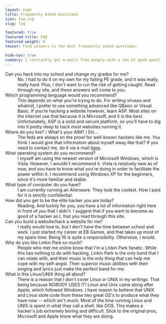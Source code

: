 ```yaml
---
layout: page
title: Frequently Asked Questions
icon: faq.svg
slug: faq

featured: true
featured-title: FAQ
featured-weight: 6
teaser: Find answers to the most frequently asked questions.

hide-nav: true
summary: I constantly get e-mails from people with a ton of good questions. This page contains the questions I get asked the most. If you have a question, look here first, because if you e-mail me a question that is already answered here, <strong>you will be hacked!</strong>
---
```

<dl>
  <dt>Can you hack into my school and change my grades for me?</dt>
  <dd>No. I had to do it on my own for my failing PE grade, and it was really, really hard. Plus, I don't want to run the risk of getting caught. Read through my site, and these answers will come to you.</dd>

  <dt>Which programming language would you recommend?</dt>
  <dd>This depends on what you're trying to do. For writing viruses and whatnot, I prefer to use something advanced like QBasic or Visual Basic. If you're hacking a website however, learn ASP. Most sites on the internet use that because it is Microsoft, and it is the best. Unfortunately, ASP is a solid and secure platform, so you'll have to dig into it pretty deep to hack most websites running it.</dd>

  <dt>Where do you live? / What's your AIM? / Etc...</dt>
  <dd>The feds are always on the prowl for well-known hackers like me. You think I would give that information about myself away like that? If you need to contact me, do it via e-mail <a href="/contact">here</a>.</dd>

  <dt>What operating system do you recommend?</dt>
  <dd>I myself am using the newest version of Microsoft Windows, which is Vista. However, I wouldn't recommend it. Vista is relatively new as of now, and you have to know what you're doing in order to facilitate the power within it. I recommend using Windows XP for the beginners, since it's more familiar and stable.</dd>

  <dt>What type of computer do you have?</dt>
  <dd>I am currently running an Alienware. They look the coolest. How I paid for it is strictly confidential.</dd>

  <dt>How did you get to be the elite hacker you are today?</dt>
  <dd>Reading. And luckily for you, you have a lot of information right here in front of you that I didn't. I suggest that if you want to become as good of a hacker as I, that you read through this site.</dd>

  <dt>Can you build a website/hack a website for me?</dt>
  <dd>I really would love to, but I don't have the time between school and work. I just started my career at EB Games, and that takes up most of my spare time. Being 16 is quite a responsibility. Otherwise, I would.</dd>

  <dt>Why do you like Linkin Park so much?</dt>
  <dd>People who met me online know that I'm a Linkin Park fanatic. While this has nothing to do with hacking, Linkin Park is the only band that I can relate with, and their music is the only thing that can help me cope with my self-angst. Their superior music abilities with their singing and lyrics just make the perfect band for me.</dd>

  <dt>What is this Linux/UNIX thing all about?</dt>
  <dd>There is a reason that I don't cover Linux or UNIX in my writings. That being because NOBODY USES IT! Linux and Unix came along after Apple, which followed Windows. I have reason to believe that UNIX and Linux stole code from these two great OS's to produce what they have now -- which isn't much. Most of the time running Linux and UNIX is spent in what they call a shell, like DOS. This makes a hacker's job extremely boring and difficult. Stick to the original pros, Microsoft and Apple know what they are doing.</dd>
</dl>
